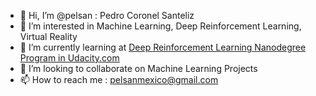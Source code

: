 - 👋 Hi, I’m @pelsan : Pedro Coronel Santeliz
- 👀 I’m interested in Machine Learning, Deep Reinforcement Learning, Virtual Reality
- 🌱 I’m currently learning at [Deep Reinforcement Learning Nanodegree Program in Udacity.com](https://www.udacity.com/course/deep-reinforcement-learning-nanodegree--nd893)
- 💞️ I’m looking to collaborate on Machine Learning Projects
- 📫 How to reach me : pelsanmexico@gmail.com

<!---
pelsan/pelsan is a ✨ special ✨ repository because its `README.md` (this file) appears on your GitHub profile.
You can click the Preview link to take a look at your changes.
--->
